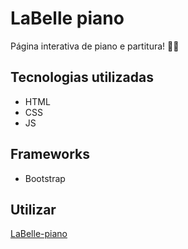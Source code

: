 # LaBelle piano
Página interativa de piano e partitura! 🎹🎼 
## Tecnologias utilizadas
- HTML
- CSS
- JS
## Frameworks
- Bootstrap
## Utilizar
[LaBelle-piano]()
